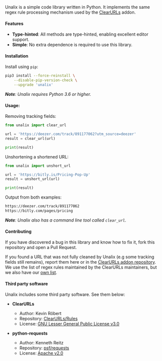 Unalix is a simple code library written in Python. It implements the same regex rule processing mechanism used by the [ClearURLs](https://github.com/ClearURLs/Addon) addon.

#### Features

- **Type-hinted**: All methods are type-hinted, enabling excellent editor support.
- **Simple**: No extra dependence is required to use this library.

#### Installation

Install using `pip`:

```bash
pip3 install --force-reinstall \
    --disable-pip-version-check \
    --upgrade 'unalix'
```

_**Note**: Unalix requires Python 3.6 or higher._

#### Usage:

Removing tracking fields:

```python
from unalix import clear_url

url = 'https://deezer.com/track/891177062?utm_source=deezer'
result = clear_url(url)

print(result)
```

Unshortening a shortened URL:

```python
from unalix import unshort_url

url = 'https://bitly.is/Pricing-Pop-Up'
result = unshort_url(url)

print(result)
```

Output from both examples:

```bash
https://deezer.com/track/891177062
https://bitly.com/pages/pricing
```

_**Note**: Unalix also has a command line tool called `clear_url`._

#### Contributing

If you have discovered a bug in this library and know how to fix it, fork this repository and open a Pull Request.

If you found a URL that was not fully cleaned by Unalix (e.g some tracking fields still remains), report them here or in the [ClearURLs addon repository](https://gitlab.com/anti-tracking/ClearURLs/rules/-/issues/new). We use the list of regex rules maintained by the ClearURLs maintainers, but we also have our [own list](./unalix/package_data/unalix-data.min.json).

#### Third party software

Unalix includes some third party software. See them below:

- **ClearURLs**
  - Author: Kevin Röbert
  - Repository: [ClearURLs/Rules](https://github.com/ClearURLs/Rules)
  - License: [GNU Lesser General Public License v3.0](https://gitlab.com/ClearURLs/Rules/blob/master/LICENSE)

- **python-requests**
  - Author: Kenneth Reitz
  - Repository: [psf/requests](https://github.com/psf/requests)
  - License: [Apache v2.0](https://github.com/psf/requests/blob/master/LICENSE)
